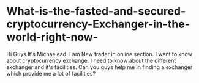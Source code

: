 # What-is-the-fasted-and-secured-cryptocurrency-Exchanger-in-the-world-right-now-
  Hi Guys It's Michaelead. I am New trader in online section. I want to know about cryptocurrency exchange. I need to know about the different exchanger and it's facilities. Can you guys help me in finding a exchanger which provide me a lot of facilities? 
